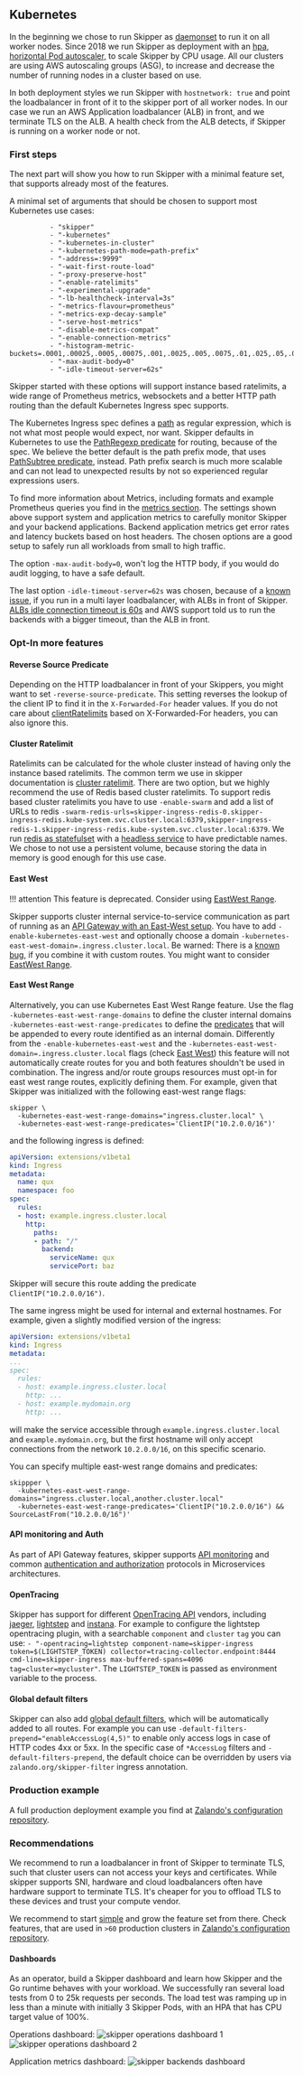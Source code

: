 ## Kubernetes

In the beginning we chose to run Skipper as
[daemonset](https://kubernetes.io/docs/concepts/workloads/controllers/daemonset/)
to run it on all worker nodes. Since 2018 we run Skipper as deployment
with an [hpa, horizontal Pod autoscaler,](https://kubernetes.io/docs/tasks/run-application/horizontal-pod-autoscale/)
to scale Skipper by CPU usage.
All our clusters are using AWS autoscaling groups (ASG), to increase
and decrease the number of running nodes in a cluster based on use.

In both deployment styles we run Skipper with `hostnetwork: true` and
point the loadbalancer in front of it to the skipper port of all
worker nodes. In our case we run an AWS Application loadbalancer (ALB)
in front, and we terminate TLS on the ALB. A health check from the ALB
detects, if Skipper is running on a worker node or not.

### First steps

The next part will show you how to run Skipper with a minimal feature
set, that supports already most of the features.

A minimal set of arguments that should be chosen to support most
Kubernetes use cases:

```
          - "skipper"
          - "-kubernetes"
          - "-kubernetes-in-cluster"
          - "-kubernetes-path-mode=path-prefix"
          - "-address=:9999"
          - "-wait-first-route-load"
          - "-proxy-preserve-host"
          - "-enable-ratelimits"
          - "-experimental-upgrade"
          - "-lb-healthcheck-interval=3s"
          - "-metrics-flavour=prometheus"
          - "-metrics-exp-decay-sample"
          - "-serve-host-metrics"
          - "-disable-metrics-compat"
          - "-enable-connection-metrics"
          - "-histogram-metric-buckets=.0001,.00025,.0005,.00075,.001,.0025,.005,.0075,.01,.025,.05,.075,.1,.2,.3,.4,.5,.75,1,2,3,4,5,7,10,15,20,30,60,120,300,600"
          - "-max-audit-body=0"
          - "-idle-timeout-server=62s"
```

Skipper started with these options will support instance based
ratelimits, a wide range of Prometheus metrics, websockets and a
better HTTP path routing than the default Kubernetes Ingress spec
supports.

The Kubernetes Ingress spec defines a
[path](https://kubernetes.io/docs/reference/generated/kubernetes-api/v1.14/#httpingresspath-v1beta1-networking-k8s-io)
as regular expression, which is not what most people would expect, nor
want. Skipper defaults in Kubernetes to use the [PathRegexp predicate](../reference/predicates.md#pathregexp)
for routing, because of the spec. We believe the better default is the
path prefix mode, that uses [PathSubtree predicate](../reference/predicates.md#pathsubtree),
instead. Path prefix search is much more scalable and can not lead to
unexpected results by not so experienced regular expressions users.

To find more information about Metrics, including formats and example
Prometheus queries you find in the [metrics
section](../operation/operation.md#monitoring).
The settings shown above support system and application metrics to
carefully monitor Skipper and your backend applications. Backend
application metrics get error rates and latency buckets based on host
headers. The chosen options are a good setup to safely run all
workloads from small to high traffic.

The option `-max-audit-body=0`, won't log the HTTP body, if you would
do audit logging, to have a safe default.

The last option `-idle-timeout-server=62s` was chosen, because of a
[known issue](https://github.com/zalando/skipper/issues/964), if you
run in a multi layer loadbalancer, with ALBs in front of Skipper.
[ALBs idle connection timeout is 60s](https://docs.aws.amazon.com/elasticloadbalancing/latest/application/application-load-balancers.html#connection-idle-timeout)
and AWS support told us to run the backends with a bigger timeout,
than the ALB in front.

### Opt-In more features

#### Reverse Source Predicate

Depending on the HTTP loadbalancer in front of your Skippers, you might
want to set `-reverse-source-predicate`. This setting reverses the
lookup of the client IP to find it in the `X-Forwarded-For` header
values. If you do not care about
[clientRatelimits](../reference/filters.md#clientratelimit)
based on X-Forwarded-For headers, you can also ignore this.

#### Cluster Ratelimit

Ratelimits can be calculated for the whole cluster instead of having
only the instance based ratelimits. The common term we use in skipper
documentation is [cluster ratelimit](ratelimit.md#cluster-ratelimit).
There are two option, but we highly recommend the use of Redis based
cluster ratelimits. To support redis based cluster ratelimits you have to
use `-enable-swarm` and add a list of URLs to redis
`-swarm-redis-urls=skipper-ingress-redis-0.skipper-ingress-redis.kube-system.svc.cluster.local:6379,skipper-ingress-redis-1.skipper-ingress-redis.kube-system.svc.cluster.local:6379`. We
run [redis as
statefulset](https://github.com/zalando-incubator/kubernetes-on-aws/blob/beta/cluster/manifests/skipper/skipper-redis.yaml)
with a [headless
service](https://github.com/zalando-incubator/kubernetes-on-aws/blob/beta/cluster/manifests/skipper/skipper-redis-service.yaml)
to have predictable names. We chose to not use a persistent volume,
because storing the data in memory is good enough for this use case.

#### East West

!!! attention
    This feature is deprecated. Consider using [EastWest
    Range](#east-west-range).

Skipper supports cluster internal service-to-service communication as
part of running as an [API Gateway with an East-West
setup](../kubernetes/ingress-controller.md#run-as-api-gateway-with-east-west-setup).
You have to add `-enable-kubernetes-east-west` and optionally choose a
domain
`-kubernetes-east-west-domain=.ingress.cluster.local`. Be warned: There is a
[known bug](https://github.com/zalando/skipper/issues/1024), if you
combine it with custom routes. You might want to consider [EastWest
Range](#east-west-range).

#### East West Range

Alternatively, you can use Kubernetes East West Range feature. Use the
flag `-kubernetes-east-west-range-domains` to define the cluster
internal domains `-kubernetes-east-west-range-predicates` to define the
[predicates](../reference/predicates.md) that will be appended to every
route identified as an internal domain. Differently from the
`-enable-kubernetes-east-west` and the
`-kubernetes-east-west-domain=.ingress.cluster.local` flags (check
[East West](#east-west)) this feature
will not automatically create routes for you and both features shouldn't
be used in combination. The ingress and/or route groups resources must
opt-in for east west range routes, explicitly defining them. For example,
given that Skipper was initialized with the following east-west range flags:

```
skipper \
  -kubernetes-east-west-range-domains="ingress.cluster.local" \
  -kubernetes-east-west-range-predicates='ClientIP("10.2.0.0/16")'
```

and the following ingress is defined:

```yaml
apiVersion: extensions/v1beta1
kind: Ingress
metadata:
  name: qux
  namespace: foo
spec:
  rules:
  - host: example.ingress.cluster.local
    http:
      paths:
      - path: "/"
        backend:
          serviceName: qux
          servicePort: baz
```

Skipper will secure this route adding the predicate `ClientIP("10.2.0.0/16")`.

The same ingress might be used for internal and external hostnames. For
example, given a slightly modified version of the ingress:

```yaml
apiVersion: extensions/v1beta1
kind: Ingress
metadata:
...
spec:
  rules:
  - host: example.ingress.cluster.local
    http: ...
  - host: example.mydomain.org
    http: ...
```

will make the service accessible through `example.ingress.cluster.local`
and `example.mydomain.org`, but the first hostname will only accept
connections from the network `10.2.0.0/16`, on this specific scenario.

You can specify multiple east-west range domains and predicates:

```
skippper \
  -kubernetes-east-west-range-domains="ingress.cluster.local,another.cluster.local"
  -kubernetes-east-west-range-predicates='ClientIP("10.2.0.0/16") && SourceLastFrom("10.2.0.0/16")'
```

#### API monitoring and Auth

As part of API Gateway features, skipper supports [API
monitoring](../reference/filters.md#apiusagemonitoring)
and common [authentication and authorization](auth.md)
protocols in Microservices architectures.

#### OpenTracing

Skipper has support for different [OpenTracing API](http://opentracing.io/) vendors, including
[jaeger](https://www.jaegertracing.io/),
[lightstep](https://lightstep.com/) and
[instana](https://www.instana.com/supported-technologies/opentracing/).
For example to configure the lightstep opentracing plugin, with a
searchable `component` and `cluster` `tag` you can use:
`- "-opentracing=lightstep component-name=skipper-ingress token=$(LIGHTSTEP_TOKEN) collector=tracing-collector.endpoint:8444 cmd-line=skipper-ingress max-buffered-spans=4096 tag=cluster=mycluster"`.
The `LIGHTSTEP_TOKEN` is passed as environment variable to
the process.

#### Global default filters

Skipper can also add [global default filters](../operation/operation.md#global-default-filters),
which will be automatically added to all routes. For example you can
use `-default-filters-prepend="enableAccessLog(4,5)"` to enable only
access logs in case of HTTP codes 4xx or 5xx. In the specific case of
`*AccessLog` filters and `-default-filters-prepend`, the default
choice can be overridden by users via `zalando.org/skipper-filter`
ingress annotation.

### Production example

A full production deployment example you find at [Zalando's configuration
repository](https://github.com/zalando-incubator/kubernetes-on-aws/tree/beta/cluster/manifests/skipper).

### Recommendations

We recommend to run a loadbalancer in front of Skipper to terminate
TLS, such that cluster users can not access your keys and
certificates. While skipper supports SNI, hardware and cloud
loadbalancers often have hardware support to terminate TLS. It's
cheaper for you to offload TLS to these devices and trust your compute
vendor.

We recommend to start [simple](#first-steps) and grow the feature set from there.
Check features, that are used in `>60` production clusters in [Zalando's configuration
repository](https://github.com/zalando-incubator/kubernetes-on-aws/tree/beta/cluster/manifests/skipper).

#### Dashboards

As an operator, build a Skipper dashboard and learn how Skipper and
the Go runtime behaves with your workload. We successfully ran several
load tests from 0 to 25k requests per seconds.  The load test was
ramping up in less than a minute with initially 3 Skipper Pods, with an
HPA that has CPU target value of 100%.

Operations dashboard:
![skipper operations dashboard 1](../img/skipper_dashboard1.png)
![skipper operations dashboard 2](../img/skipper_dashboard2.png)

Application metrics dashboard:
![skipper backends dashboard](../img/skipper_application_dashboard.png)
